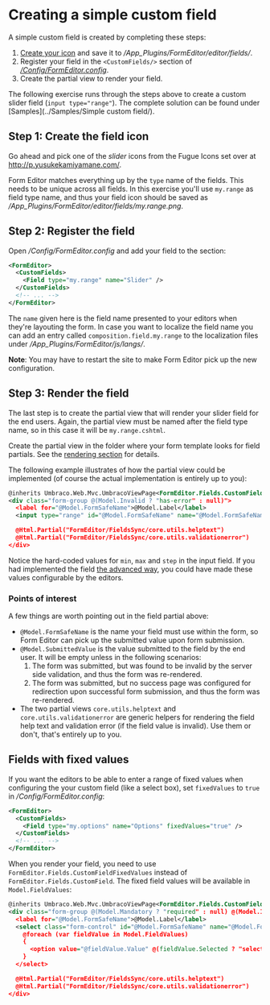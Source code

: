 # Creating a simple custom field
A simple custom field is created by completing these steps:
1. [Create your icon](extend_field.md) and save it to */App_Plugins/FormEditor/editor/fields/*.
2. Register your field in the `<CustomFields/>` section of [*/Config/FormEditor.config*](../Source/Umbraco/Config/FormEditor.config).
3. Create the partial view to render your field.

The following exercise runs through the steps above to create a custom slider field (`input type="range"`). The complete solution can be found under [Samples](../Samples/Simple custom field/).

## Step 1: Create the field icon
Go ahead and pick one of the *slider* icons from the Fugue Icons set over at http://p.yusukekamiyamane.com/. 

Form Editor matches everything up by the `type` name of the fields. This needs to be unique across all fields. In this exercise you'll use `my.range` as field type name, and thus your field icon should be saved as */App_Plugins/FormEditor/editor/fields/my.range.png*.

## Step 2: Register the field
Open */Config/FormEditor.config* and add your field to the <CustomFields/> section:
```xml
<FormEditor>
  <CustomFields>
    <Field type="my.range" name="Slider" />
  </CustomFields>
  <!-- ... -->
</FormEditor>
```

The `name` given here is the field name presented to your editors when they're layouting the form. In case you want to localize the field name you can add an entry called `composition.field.my.range` to the localization files under */App_Plugins/FormEditor/js/langs/*.

**Note**: You may have to restart the site to make Form Editor pick up the new configuration.

## Step 3: Render the field
The last step is to create the partial view that will render your slider field for the end users. Again, the partial view must be named after the field type name, so in this case it will be `my.range.cshtml`.

Create the partial view in the folder where your form template looks for field partials. See the [rendering section](render.md) for details.

The following example illustrates of how the partial view could be implemented (of course the actual implementation is entirely up to you):

```xml
@inherits Umbraco.Web.Mvc.UmbracoViewPage<FormEditor.Fields.CustomField>
<div class="form-group @(Model.Invalid ? "has-error" : null)">
  <label for="@Model.FormSafeName">@Model.Label</label>
  <input type="range" id="@Model.FormSafeName" name="@Model.FormSafeName" value="@Model.SubmittedValue" min="0" max="100" step="10" @(Model.Mandatory ? "required" : null) />

  @Html.Partial("FormEditor/FieldsSync/core.utils.helptext")
  @Html.Partial("FormEditor/FieldsSync/core.utils.validationerror")
</div>
```

Notice the hard-coded values for `min`, `max` and `step` in the input field. If you had implemented the field [the advanced way](extend_field_advanced.md), you could have made these values configurable by the editors.

### Points of interest
A few things are worth pointing out in the field partial above:
* `@Model.FormSafeName` is the name your field must use within the form, so Form Editor can pick up the submitted value upon form submission.
* `@Model.SubmittedValue` is the value submitted to the field by the end user. It will be empty unless in the following scenarios:
    1. The form was submitted, but was found to be invalid by the server side validation, and thus the form was re-rendered.
    2. The form was submitted, but no success page was configured for redirection upon successful form submission, and thus the form was re-rendered.
* The two partial views `core.utils.helptext` and `core.utils.validationerror` are generic helpers for rendering the field help text and validation error (if the field value is invalid). Use them or don't, that's entirely up to you.

## Fields with fixed values
If you want the editors to be able to enter a range of fixed values when configuring the your custom field (like a select box), set `fixedValues` to `true` in */Config/FormEditor.config*:

```xml
<FormEditor>
  <CustomFields>
    <Field type="my.options" name="Options" fixedValues="true" />
  </CustomFields>
  <!-- ... -->
</FormEditor>
```

When you render your field, you need to use `FormEditor.Fields.CustomFieldFixedValues` instead of `FormEditor.Fields.CustomField`. The fixed field values will be available in `Model.FieldValues`:

```xml
@inherits Umbraco.Web.Mvc.UmbracoViewPage<FormEditor.Fields.CustomFieldFixedValues>
<div class="form-group @(Model.Mandatory ? "required" : null) @(Model.Invalid ? "has-error" : null)">
  <label for="@Model.FormSafeName">@Model.Label</label>
  <select class="form-control" id="@Model.FormSafeName" name="@Model.FormSafeName" @(Model.Mandatory ? "required" : null)>
    @foreach (var fieldValue in Model.FieldValues)
    {
      <option value="@fieldValue.Value" @(fieldValue.Selected ? "selected" : "")>@fieldValue.Value</option>
    }
  </select>

  @Html.Partial("FormEditor/FieldsSync/core.utils.helptext")
  @Html.Partial("FormEditor/FieldsSync/core.utils.validationerror")
</div>
```
